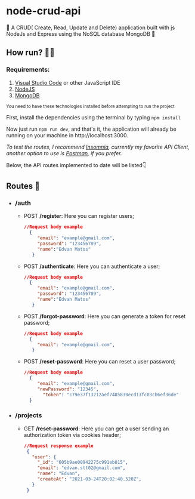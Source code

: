# node-crud-api
🦍  A CRUD( Create, Read, Update and Delete) application built with js NodeJs and Express using the NoSQL database MongoDB 🦍

## How run? 👨‍💻

### Requirements:

1. [Visual Studio Code](https://code.visualstudio.com/) or other JavaScript IDE
2. [NodeJS](https://nodejs.org/)
3. [MongoDB](https://docs.mongodb.com/manual/installation/)

<sup>You need to have these technologies installed before attempting to run the project</sup>

First, install the dependencies using the terminal by typing `npm install`

Now just run `npm run dev`, and that's it, the application will already be running on your machine in http://localhost:3000.

*To test the routes, I recommend [Insomnia](https://insomnia.rest/), currently my favorite API Client, another option to use is [Postman](https://www.postman.com/), if you prefer.*

Below, the API routes implemented to date will be listed👇

## Routes 🌲

- ### **/auth**
  - POST **/register**: Here you can register users;
  
    ```json
    //Request body example
      {
         "email": "example@gmail.com",
         "password": "123456789",
         "name":"Edvan Matos"
       }
    ```
  - POST **/authenticate**: Here you can authenticate a user;

    ```json
    //Request body example
      {
         "email": "example@gmail.com",
         "password": "123456789",
         "name":"Edvan Matos"
       }
    ```
  - POST **/forgot-password**: Here you can generate a token for reset password;

    ```json
    //Request body example
      {
         "email": "example@gmail.com",
       }
    ```
  - POST **/reset-password**: Here you can reset a user password;

    ```json
    //Request body example
      {
         "email": "example@gmail.com",
         "newPassword": "12345",
	       "token": "c79e37f13212aef7485830ecd13fc03cb6ef36de"
      }
    ```
- ### **/projects**
  - GET **/reset-password**: Here you can get a user sending an authorization token via cookies header;

     ```json
     //Request response example
      {
        "user": {
          "_id": "605b9ae00942275c991eb815",
          "email": "edvan.stt02@gmail.com",
          "name": "Edvan",
          "createAt": "2021-03-24T20:02:40.520Z",
        }
      }
    ```


